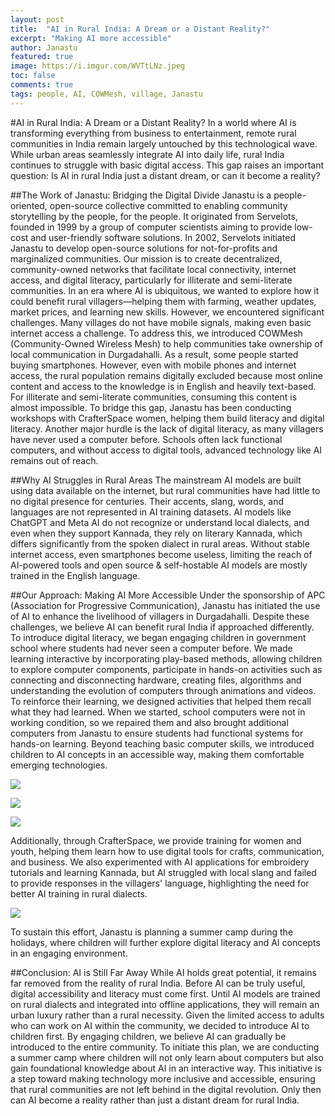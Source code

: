 ```yaml
---
layout: post
title:  "AI in Rural India: A Dream or a Distant Reality?"
excerpt: "Making AI more accessible"
author: Janastu
featured: true
image: https://i.imgur.com/WVTtLNz.jpeg
toc: false
comments: true
tags: people, AI, COWMesh, village, Janastu
---
```


#AI in Rural India: A Dream or a Distant Reality?
In a world where AI is transforming everything from business to entertainment, remote rural communities in India remain largely untouched by this technological wave. While urban areas seamlessly integrate AI into daily life, rural India continues to struggle with basic digital access. This gap raises an important question: Is AI in rural India just a distant dream, or can it become a reality?

##The Work of Janastu: Bridging the Digital Divide
Janastu is a people-oriented, open-source collective committed to enabling community storytelling by the people, for the people. It originated from Servelots, founded in 1999 by a group of computer scientists aiming to provide low-cost and user-friendly software solutions. In 2002, Servelots initiated Janastu to develop open-source solutions for not-for-profits and marginalized communities. Our mission is to create decentralized, community-owned networks that facilitate local connectivity, internet access, and digital literacy, particularly for illiterate and semi-literate communities.
In an era where AI is ubiquitous, we wanted to explore how it could benefit rural villagers—helping them with farming, weather updates, market prices, and learning new skills. However, we encountered significant challenges. Many villages do not have mobile signals, making even basic internet access a challenge. To address this, we introduced COWMesh (Community-Owned Wireless Mesh) to help communities take ownership of local communication in Durgadahalli. As a result, some people started buying smartphones. However, even with mobile phones and internet access, the rural population remains digitally excluded because most online content and access to the knowledge is in English and heavily text-based. For illiterate and semi-literate communities, consuming this content is almost impossible. To bridge this gap, Janastu has been conducting workshops with CrafterSpace women, helping them build literacy and digital literacy. Another major hurdle is the lack of digital literacy, as many villagers have never used a computer before. Schools often lack functional computers, and without access to digital tools, advanced technology like AI remains out of reach.

##Why AI Struggles in Rural Areas
The mainstream AI models are built using data available on the internet, but rural communities have had little to no digital presence for centuries. Their accents, slang, words, and languages are not represented in AI training datasets. AI models like ChatGPT and Meta AI do not recognize or understand local dialects, and even when they support Kannada, they rely on literary Kannada, which differs significantly from the spoken dialect in rural areas. Without stable internet access, even smartphones become useless, limiting the reach of AI-powered tools and open source & self-hostable AI models are mostly trained in the English language.


##Our Approach: Making AI More Accessible
Under the sponsorship of APC (Association for Progressive Communication), Janastu has initiated the use of AI to enhance the livelihood of villagers in Durgadahalli. Despite these challenges, we believe AI can benefit rural India if approached differently. To introduce digital literacy, we began engaging children in government school where students had never seen a computer before. We made learning interactive by incorporating play-based methods, allowing children to explore computer components, participate in hands-on activities such as connecting and disconnecting hardware, creating files, algorithms and understanding the evolution of computers through animations and videos. To reinforce their learning, we designed activities that helped them recall what they had learned.
When we started, school computers were not in working condition, so we repaired them and also brought additional computers from Janastu to ensure students had functional systems for hands-on learning. Beyond teaching basic computer skills, we introduced children to AI concepts in an accessible way, making them comfortable emerging technologies. 


![](https://i.imgur.com/1lCv0Wu.jpeg)

![](https://i.imgur.com/dOHd81O.jpeg)

![](https://i.imgur.com/cEed1bm.jpeg)

Additionally, through CrafterSpace, we provide training for women and youth, helping them learn how to use digital tools for crafts, communication, and business. We also experimented with AI applications for embroidery tutorials and learning Kannada, but AI struggled with local slang and failed to provide responses in the villagers' language, highlighting the need for better AI training in rural dialects.

![](https://i.imgur.com/WVTtLNz.jpeg)

To sustain this effort, Janastu is planning a summer camp during the holidays, where children will further explore digital literacy and AI concepts in an engaging environment.

##Conclusion: AI is Still Far Away
While AI holds great potential, it remains far removed from the reality of rural India. Before AI can be truly useful, digital accessibility and literacy must come first. Until AI models are trained on rural dialects and integrated into offline applications, they will remain an urban luxury rather than a rural necessity. Given the limited access to adults who can work on AI within the community, we decided to introduce AI to children first. By engaging children, we believe AI can gradually be introduced to the entire community. To initiate this plan, we are conducting a summer camp where children will not only learn about computers but also gain foundational knowledge about AI in an interactive way. This initiative is a step toward making technology more inclusive and accessible, ensuring that rural communities are not left behind in the digital revolution. Only then can AI become a reality rather than just a distant dream for rural India.


